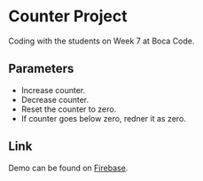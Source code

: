 # Counter Project
Coding with the students on Week 7 at Boca Code.

## Parameters
- Increase counter.
- Decrease counter.
- Reset the counter to zero.
- If counter goes below zero, redner it as zero.

## Link
Demo can be found on [Firebase](https://jsohndata-counter.web.app/).

